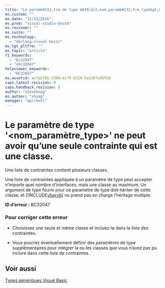 ```yaml
---
title: "Le param&#232;tre de type &#39;&lt;nom_param&#232;tre_type&gt;&#39; ne peut avoir qu’une seule contrainte qui est une classe. | Microsoft Docs"
ms.custom: ""
ms.date: "12/15/2016"
ms.prod: "visual-studio-dev14"
ms.reviewer: ""
ms.suite: ""
ms.technology: 
  - "devlang-visual-basic"
ms.tgt_pltfrm: ""
ms.topic: "article"
f1_keywords: 
  - "bc32047"
  - "vbc32047"
helpviewer_keywords: 
  - "BC32047"
ms.assetid: ac7ab76b-5300-4c79-b519-5a1287ed5fa9
caps.latest.revision: 9
caps.handback.revision: 9
author: "stevehoag"
ms.author: "shoag"
manager: "wpickett"
---
```

# Le param&#232;tre de type &#39;&lt;nom_param&#232;tre_type&gt;&#39; ne peut avoir qu’une seule contrainte qui est une classe.
Une liste de contraintes contient plusieurs classes.  
  
 Une liste de contraintes appliquée à un paramètre de type peut accepter n’importe quel nombre d’interfaces, mais une classe au maximum. Un argument de type fourni pour ce paramètre de type doit hériter de cette classe, et [!INCLUDE[vbprvb](../code-quality/includes/vbprvb_md.md)] ne prend pas en charge l’héritage multiple.  
  
 **ID d’erreur :** BC32047  
  
### Pour corriger cette erreur  
  
-   Choisissez une seule et même classe et incluez\-la dans la liste des contraintes.  
  
-   Vous pourrez éventuellement définir des paramètres de type supplémentaires pour intégrer la ou les classes que vous n’avez pas pu inclure dans cette liste de contraintes.  
  
## Voir aussi  
 [Types génériques Visual Basic](/dotnet/visual-basic/programming-guide/language-features/data-types/generic-types)
